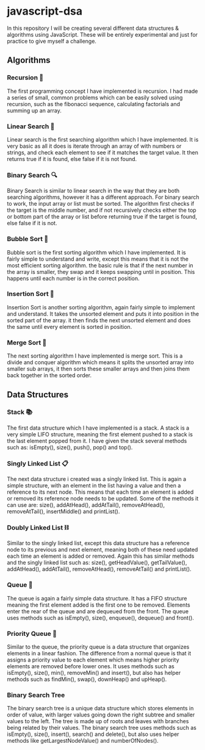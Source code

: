 # javascript-dsa

In this repository I will be creating several different data structures & algorithms using JavaScript. These will be entirely experimental and just for practice to give myself a challenge.

## Algorithms

### Recursion 🔁

The first programming concept I have implemented is recursion. I had made a series of small, common problems which can be easily solved using recursion, such as the fibonacci sequence, calculating factorials and summing up an array.

### Linear Search 🔎

Linear search is the first searching algorithm which I have implemented. It is very basic as all it does is iterate through an array of with numbers or strings, and check each element to see if it matches the target value. It then returns true if it is found, else false if it is not found.

### Binary Search 🔍

Binary Search is similar to linear search in the way that they are both searching algorithms, however it has a different approach. For binary search to work, the input array or list must be sorted. The algorithm first checks if the target is the middle number, and if not recursively checks either the top or bottom part of the array or list before returning true if the target is found, else false if it is not.

### Bubble Sort 🫧

Bubble sort is the first sorting algorithm which I have implemented. It is fairly simple to understand and write, except this means that it is not the most efficient sorting algorithm. the basic rule is that if the next number in the array is smaller, they swap and it keeps swapping until in position. This happens until each number is in the correct position.

### Insertion Sort 📲

Insertion Sort is another sorting algorithm, again fairly simple to implement and understand. It takes the unsorted element and puts it into position in the sorted part of the array. it then finds the next unsorted element and does the same until every element is sorted in position.

### Merge Sort 🔗

The next sorting algorithm I have implemented is merge sort. This is a divide and conquer algorithm which means it splits the unsorted array into smaller sub arrays, it then sorts these smaller arrays and then joins them back together in the sorted order.

## Data Structures

### Stack 📚

The first data structure which I have implemented is a stack. A stack is a very simple LIFO structure, meaning the first element pushed to a stack is the last element popped from it. I have given the stack several methods such as: isEmpty(), size(), push(), pop() and top().

### Singly Linked List 📋

The next data structure i created was a singly linked list. This is again a simple structure, with an element in the list having a value and then a reference to its next node. This means that each time an element is added or removed its reference node needs to be updated. Some of the methods it can use are: size(), addAtHead(), addAtTail(), removeAtHead(), removeAtTail(), insertMiddle() and printList().

### Doubly Linked List ⛓️

Similar to the singly linked list, except this data structure has a reference node to its previous and next element, meaning both of these need updated each time an element is added or removed. Again this has similar methods and the singly linked list such as: size(), getHeadValue(), getTailValue(), addAtHead(), addAtTail(), removeAtHead(), removeAtTail() and printList().

### Queue 👥

The queue is again a fairly simple data structure. It has a FIFO structure meaning the first element added is the first one to be removed. Elements enter the rear of the queue and are dequeued from the front. The queue uses methods such as isEmpty(), size(), enqueue(), dequeue() and front().

### Priority Queue 🥇

Similar to the queue, the priority queue is a data structure that organizes elements in a linear fashion. The difference from a normal queue is that it assigns a priority value to each element which means higher priority elements are removed before lower ones. It uses methods such as isEmpty(), size(), min(), removeMin() and insert(), but also has helper methods such as findMin(), swap(), downHeap() and upHeap().

### Binary Search Tree

The binary search tree is a unique data structure which stores elements in order of value, with larger values going down the right subtree and smaller values to the left. The tree is made up of roots and leaves with branches being related by their values. The binary search tree uses methods such as isEmpty(), size(), insert(), search() and delete(), but also uses helper methods like getLargestNodeValue() and numberOfNodes().